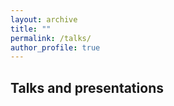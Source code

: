 ```yaml
---
layout: archive
title: ""
permalink: /talks/
author_profile: true
---
```


## Talks and presentations

